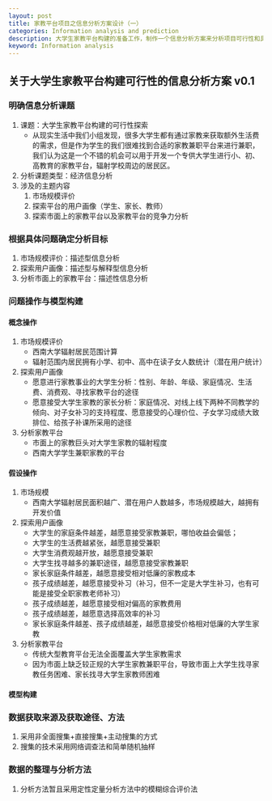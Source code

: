 ```yaml
---
layout: post
title: 家教平台项目之信息分析方案设计（一）
categories: Information analysis and prediction
description: 大学生家教平台构建的准备工作，制作一个信息分析方案来分析项目可行性和具体的设计制作流程
keyword: Information analysis
---
```




## 关于大学生家教平台构建可行性的信息分析方案  v0.1

### 明确信息分析课题

1. 课题：大学生家教平台构建的可行性探索
   - 从现实生活中我们小组发现，很多大学生都有通过家教来获取额外生活费的需求，但是作为学生的我们很难找到合适的家教兼职平台来进行兼职，我们认为这是一个不错的机会可以用于开发一个专供大学生进行小、初、高教育的家教平台，辐射学校周边的居民区。
2. 分析课题类型：经济信息分析
3. 涉及的主题内容
   1. 市场规模评价
   2. 探索平台的用户画像（学生、家长、教师）
   3. 探索市面上的家教平台以及家教平台的竞争力分析

### 根据具体问题确定分析目标

1. 市场规模评价：描述型信息分析
2. 探索用户画像：描述型与解释型信息分析
3. 分析市面上的家教平台：描述性信息分析

### 问题操作与模型构建

#### 	概念操作

1. 市场规模评价
   - 西南大学辐射居民范围计算
   - 辐射范围内居民拥有小学、初中、高中在读子女人数统计（潜在用户统计）
2. 探索用户画像
   - 愿意进行家教事业的大学生分析：性别、年龄、年级、家庭情况、生活费、消费观、寻找家教平台的途径
   - 愿意接受大学生家教的家长分析：家庭情况、对线上线下两种不同教学的倾向、对子女补习的支持程度、愿意接受的心理价位、子女学习成绩大致排位、给孩子补课所采用的途径
3. 分析家教平台
   - 市面上的家教巨头对大学生家教的辐射程度
   - 西南大学学生兼职家教的平台

#### 假设操作

1. 市场规模
   - 西南大学辐射居民面积越广、潜在用户人数越多，市场规模越大，越拥有开发价值
2. 探索用户画像
   - 大学生的家庭条件越差，越愿意接受家教兼职，哪怕收益会偏低；
   - 大学生的生活费越紧张，越愿意接受兼职
   - 大学生消费观越开放，越愿意接受兼职
   - 大学生找寻越多的兼职途径，越愿意接受家教兼职
   - 家长家庭条件越差，越愿意接受相对低廉的家教成本
   - 孩子成绩越差，越愿意接受补习（补习，但不一定是大学生补习，也有可能是接受全职家教老师补习）
   - 孩子成绩越差，越愿意接受相对偏高的家教费用
   - 孩子成绩越差，越愿意选择高效率的补习
   - 家长家庭条件越差、孩子成绩越差，越愿意接受价格相对低廉的大学生家教
3. 分析家教平台
   - 传统大型教育平台无法全面覆盖大学生家教需求
   - 因为市面上缺乏较正规的大学生家教兼职平台，导致市面上大学生找寻家教任务困难、家长找寻大学生家教师困难

#### 模型构建



### 数据获取来源及获取途径、方法

1. 采用非全面搜集+直接搜集+主动搜集的方式
2. 搜集的技术采用网络调查法和简单随机抽样

### 数据的整理与分析方法

1. 分析方法暂且采用定性定量分析方法中的模糊综合评价法

